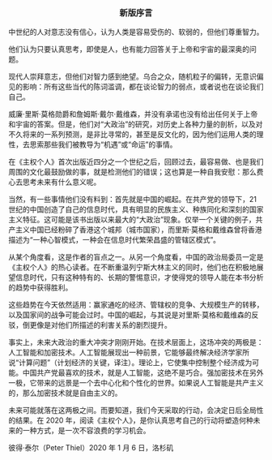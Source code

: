 ### <center>新版序言 ###
中世纪的人对意志没有信心，认为人类是容易受伤的、软弱的，但他们尊重智力。

他们认为只要认真思考，即使是人，也有能力回答关于上帝和宇宙的最深奥的问题。


现代人崇拜意志，但他们对智力感到绝望。乌合之众，随机粒子的偏转，无意识偏见的影响：所有这些当代的陈词滥调，都在谈论智力的弱点，或者说也在谈论我们自己。


威廉·里斯·莫格勋爵和詹姆斯·戴尔·戴维森，并没有承诺也没有给出任何关于上帝和宇宙的答案。但是，他们对“大政治”的研究，对历史上各种力量的剖析，以及对不久将来的一系列预测，是非比寻常的，甚至是反文化的，因为他们运用人类的理性，去思索那些我们被教导为“机遇”或“命运”的事情。


在《主权个人》首次出版近四分之一个世纪之后，回顾过去，最容易做、也是我们周围的文化最鼓励做的事，就是检测他们的错误；这也算是一种自我安慰：那么费心去思考未来有什么意义呢。


当然，有一些事情他们没有料到：首先就是中国的崛起。在共产党的领导下，21世纪的中国创造了自己的信息时代，具有明显的民族主义、种族同化和深刻的国家主义特征。这可能是该书出版以来最大的“大政治”现象。仅举一个关键的例子，共产主义中国已经粉碎了香港这个城邦（城市国家），而里斯·莫格和戴维森曾将香港描述为“一种心智模式，一种会在信息时代繁荣昌盛的管辖区模式”。

从某个角度看，这是作者的盲点之一。从另一个角度看，中国的政治局委员一定是《主权个人》的热心读者。在不断重温列宁斯大林主义的同时，他们也在积极地展望信息时代，只有这种特有的、长期的警惕意识，才使得党的领导人能在本书分析的趋势中获得胜利。


这些趋势在今天依然适用：赢家通吃的经济、管辖权的竞争、大规模生产的转移，以及国家间的战争可能会过时。中国的崛起，与其说是对里斯·莫格和戴维森的反驳，倒更像是对他们所描述的利害关系的剧烈提升。


事实上，未来大政治的重大冲突才刚刚开始。在技术层面上，这场冲突的两极是：人工智能和加密技术。人工智能展现出一种前景，它能够最终解决经济学家所说“计算问题”（计划经济的关键，译注）。理论上，它使集中控制整个经济成为可能。中国共产党最喜欢的技术，就是人工智能，这绝不是巧合。强加密技术在另外一极，它带来的远景是一个去中心化和个性化的世界。如果说人工智能是共产主义的，那么加密技术就是自由主义的。


未来可能就落在这两极之间。而要知道，我们今天采取的行动，会决定日后全局性的结果。在 2020 年，阅读《主权个人》，是你认真思考自己的行动将塑造何种未来的一种方式，是一次不容浪费的学习机会。


彼得·泰尔（Peter Thiel）2020 年 1 月 6 日，洛杉矶